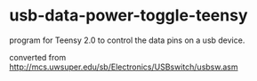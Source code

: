 # usb-data-power-toggle-teensy

program for Teensy 2.0 to control the data pins on a usb device.

converted from http://mcs.uwsuper.edu/sb/Electronics/USBswitch/usbsw.asm
